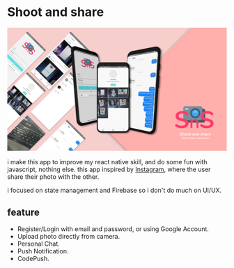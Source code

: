 # Shoot and share

![app screenshot](https://raw.githubusercontent.com/yuandahanif/shoot-and-share/master/src/screenshot/bg.png)

i make this app to improve my react native skill, and do some fun with javascript, nothing else.
this app inspired by [Instagram](http://https://www.instagram.com), where the user share their photo with the other.

i focused on state management and Firebase so i don't do much on UI/UX.



## feature
- Register/Login with email and password, or using Google Account.
- Upload photo directly from camera.
- Personal Chat.
- Push Notification.
- CodePush.
